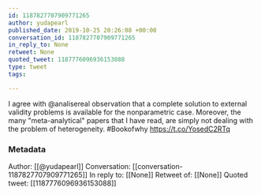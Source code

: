 ```yaml
---
id: 1187827707909771265
author: yudapearl
published_date: 2019-10-25 20:26:08 +00:00
conversation_id: 1187827707909771265
in_reply_to: None
retweet: None
quoted_tweet: 1187776096936153088
type: tweet
tags:

---
```


I agree with @analisereal observation that a complete solution to external validity problems is available for the nonparametric case. Moreover, the many "meta-analytical" papers that I have read, are simply not dealing with the problem of heterogeneity. #Bookofwhy https://t.co/YosedC2RTq

### Metadata

Author: [[@yudapearl]]
Conversation: [[conversation-1187827707909771265]]
In reply to: [[None]]
Retweet of: [[None]]
Quoted tweet: [[1187776096936153088]]
